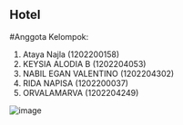 ## Hotel

#Anggota Kelompok:
1. Ataya Najla (1202200158)
2. KEYSIA ALODIA B (1202204053)
3. NABIL EGAN VALENTINO (1202204302)
4. RIDA NAPISA (1202200037)
5. ORVALAMARVA (1202204249)

![image](https://github.com/Atayanajla/Hotel_EAI/assets/76781362/86fcec60-add8-42bd-abba-7f61c01c974c)

